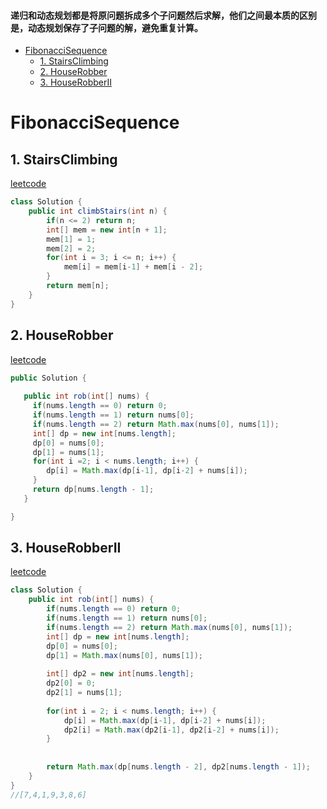#### 递归和动态规划都是将原问题拆成多个子问题然后求解，他们之间最本质的区别是，动态规划保存了子问题的解，避免重复计算。
<!-- GFM-TOC -->
* [FibonacciSequence](#FibonacciSequence)
    * [1. StairsClimbing](#1-StairsClimbing)
    * [2. HouseRobber](#2-HouseRobber)
    * [3. HouseRobberII](#3-HouseRobberII)
    

<!-- GFM-TOC -->

# FibonacciSequence

## 1. StairsClimbing
[leetcode](https://leetcode.com/problems/climbing-stairs/)
```java
class Solution {
    public int climbStairs(int n) {
        if(n <= 2) return n;
        int[] mem = new int[n + 1];
        mem[1] = 1;
        mem[2] = 2;
        for(int i = 3; i <= n; i++) {
            mem[i] = mem[i-1] + mem[i - 2];
        }
        return mem[n];
    }
}
```
## 2. HouseRobber
[leetcode](https://leetcode.com/problems/house-robber/description/)
```java
public Solution {
  
   public int rob(int[] nums) {
     if(nums.length == 0) return 0;
     if(nums.length == 1) return nums[0];
     if(nums.length == 2) return Math.max(nums[0], nums[1]);
     int[] dp = new int[nums.length];
     dp[0] = nums[0];
     dp[1] = nums[1];
     for(int i =2; i < nums.length; i++) {
        dp[i] = Math.max(dp[i-1], dp[i-2] + nums[i]);
     }
     return dp[nums.length - 1];
   }

}
```
## 3. HouseRobberII
[leetcode](https://leetcode.com/problems/house-robber-ii/description/)
```java
class Solution {
    public int rob(int[] nums) {
        if(nums.length == 0) return 0;
        if(nums.length == 1) return nums[0];
        if(nums.length == 2) return Math.max(nums[0], nums[1]);
        int[] dp = new int[nums.length];
        dp[0] = nums[0];
        dp[1] = Math.max(nums[0], nums[1]);
        
        int[] dp2 = new int[nums.length];
        dp2[0] = 0;
        dp2[1] = nums[1];
        
        for(int i = 2; i < nums.length; i++) {
            dp[i] = Math.max(dp[i-1], dp[i-2] + nums[i]);
            dp2[i] = Math.max(dp2[i-1], dp2[i-2] + nums[i]);
        }
        
       
        return Math.max(dp[nums.length - 2], dp2[nums.length - 1]);
    }
}
//[7,4,1,9,3,8,6]
```
